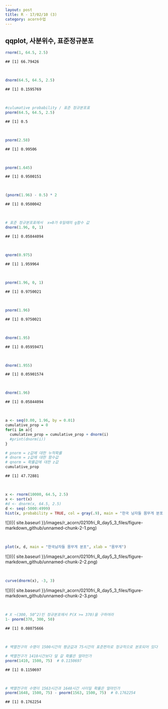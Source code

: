 ```yaml
---
layout: post
title: R - 17/02/10 (3)
category: acorn수업
---
```


## qqplot, 사분위수, 표준정규분포

``` r
rnorm(1, 64.5, 2.5)
```

    ## [1] 66.79426

<br>
 
``` r
dnorm(64.5, 64.5, 2.5)
```

    ## [1] 0.1595769

<br>
 
``` r
#culumative probability / 표준 정규분포표
pnorm(64.5, 64.5, 2.5)
```

    ## [1] 0.5

<br>
 
``` r
pnorm(2.58)
```

    ## [1] 0.99506

<br>
 
``` r
pnorm(1.645)
```

    ## [1] 0.9500151

<br>
 
``` r
(pnorm(1.96) - 0.5) * 2
```

    ## [1] 0.9500042

<br>
 
``` r
# 표준 정규분포표에서  x=0가 0일때의 g함수 값
dnorm(1.96, 0, 1)
```

    ## [1] 0.05844094

<br>
 
``` r
qnorm(0.975)
```

    ## [1] 1.959964

<br>
 
``` r
pnorm(1.96, 0, 1)
```

    ## [1] 0.9750021

<br>
 
``` r
pnorm(1.96)
```

    ## [1] 0.9750021

<br>
 
``` r
dnorm(1.95)
```

    ## [1] 0.05959471

<br>
 
``` r
dnorm(1.955)
```

    ## [1] 0.05901574

<br>
 
``` r
dnorm(1.96)
```

    ## [1] 0.05844094

<br>
 
``` r
a <- seq(0.00, 1.96, by = 0.01)
cumulative_prop = 0
for(i in a){
  cumulative_prop = cumulative_prop + dnorm(i)
  #print(dnorm(i))
}

# pnorm = z값에 대한 누적확률
# dnorm = z값에 대한 함수값
# qnorm = 확률값에 대한 z값
cumulative_prop
```

    ## [1] 47.72881

<br>
 
``` r
x <- rnorm(10000, 64.5, 2.5)
x <- sort(x)
#d <- dnorm(x, 64.5, 2.5)
d <- seq(-5000:4999)
hist(x, probability = TRUE, col = gray(.9), main = "한국 남자들 몸무게 분포")
```

![]({{ site.baseurl }}/images/r_acorn/0210fri_R_day5_3_files/figure-markdown_github/unnamed-chunk-2-1.png)

<br>
 
``` r
plot(x, d, main = "한국남자들 몸무게 분포", xlab = "몸무게")
```

![]({{ site.baseurl }}/images/r_acorn/0210fri_R_day5_3_files/figure-markdown_github/unnamed-chunk-2-2.png)

<br>
 
``` r
curve(dnorm(x), -3, 3)
```

![]({{ site.baseurl }}/images/r_acorn/0210fri_R_day5_3_files/figure-markdown_github/unnamed-chunk-2-3.png)

<br>
 
``` r
# X ~(300, 50^2)인 정규분포에서 P(X >= 370)을 구하여라
1- pnorm(370, 300, 50)
```

    ## [1] 0.08075666

<br>
 
``` r
# 백열전구의 수명이 1500시간의 평균값과 75시간의 표준편차로 정규적으로 분포되어 있다

# 백열전구가 1410시간보다 덜 갈 확률은 얼마인가
pnorm(1410, 1500, 75)  # 0.1150697
```

    ## [1] 0.1150697

<br>
 
``` r
# 백열전구의 수명이 1563시간과 1648시간 사이일 확률은 얼마인가
pnorm(1648, 1500, 75) - pnorm(1563, 1500, 75)  # 0.1762254
```

    ## [1] 0.1762254
